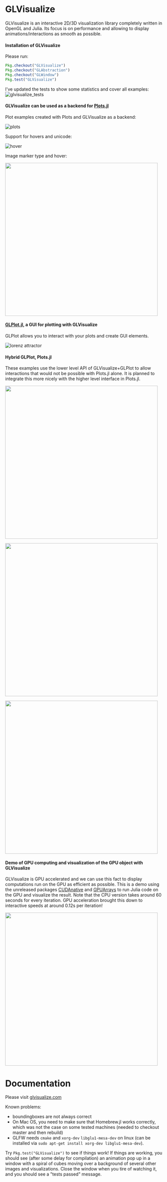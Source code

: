 # GLVisualize

GLVisualize is an interactive 2D/3D visualization library completely written in OpenGL and Julia.
Its focus is on performance and allowing to display animations/interactions as smooth as possible.

#### Installation of GLVisualize
Please run:
```Julia
Pkg.checkout("GLVisualize")
Pkg.checkout("GLAbstraction")
Pkg.checkout("GLWindow")
Pkg.test("GLVisualize")
```
I've updated the tests to show some statistics and cover all examples:
![glvisualize_tests](https://cloud.githubusercontent.com/assets/1010467/19108202/19984852-8af0-11e6-8fc2-d6fc2828d34c.png)

#### GLVisualize can be used as a backend for [Plots.jl](https://github.com/tbreloff/Plots.jl/)

Plot examples created with Plots and GLVisualize as a backend:

![plots](https://cloud.githubusercontent.com/assets/1010467/18788252/7246cff8-81a6-11e6-9a48-18d63e11fb25.gif)

Support for hovers and unicode:

![hover](https://cloud.githubusercontent.com/assets/1010467/18787764/7fc2c0b2-81a4-11e6-983d-8f73527f9293.gif)

Image marker type and hover:

[<img src="https://cloud.githubusercontent.com/assets/1010467/18789986/5caf3a34-81ad-11e6-8c58-d0a4b40ccce3.png" width="489">](https://vimeo.com/181942008 "Image Cloud")

#### [GLPlot.jl](https://github.com/SimonDanisch/GLPlot.jl), a GUI for plotting with GLVisualize
GLPlot allows you to interact with your plots and create GUI elements.

![lorenz attractor](https://cloud.githubusercontent.com/assets/1010467/18789098/f3fe7962-81a9-11e6-8305-8ffe9d4e6921.gif)

#### Hybrid GLPlot, Plots.jl

These examples use the lower level API of GLVisualize+GLPlot to allow interactions that would not be possible with Plots.jl alone.
It is planned to integrate this more nicely with the higher level interface in Plots.jl.

[<img src="https://cloud.githubusercontent.com/assets/1010467/18790024/7d5f4a58-81ad-11e6-9535-e2408bbea679.png" width="489">](https://vimeo.com/180307247 "Volume Plot")

[<img src="https://cloud.githubusercontent.com/assets/1010467/18790072/a888fde6-81ad-11e6-829a-f0210711584d.png" width="489">](https://vimeo.com/181694236 "Surface")

[<img src="https://cloud.githubusercontent.com/assets/1010467/18789938/284fc0f6-81ad-11e6-8497-e14ac65fceb4.png" width="489">](https://vimeo.com/183115490 "Image filtering")

#### Demo of GPU computing and visualization of the GPU object with GLVisualize
GLVisualize is GPU accelerated and we can use this fact to display computations run on the GPU as efficient as possible.
This is a demo using the unreleased packages [CUDAnative](https://github.com/JuliaGPU/CUDAnative.jl) and [GPUArrays](https://github.com/JuliaGPU/GPUArrays.jl) to run Julia code on the GPU and visualize the result.
Note that the CPU version takes around 60 seconds for every iteration. GPU acceleration brought this down to interactive speeds at around 0.12s per iteration!

[<img src="https://cloud.githubusercontent.com/assets/1010467/18793533/79b04714-81bb-11e6-9fa0-ed273888b7cf.png" width="489">](https://vimeo.com/184020541)


# Documentation


Please visit [glvisualize.com](http://www.glvisualize.com/)


Known problems:
- boundingboxes are not always correct
- On Mac OS, you need to make sure that Homebrew.jl works correctly, which was not the case on some tested machines (needed to checkout master and then rebuild)
- GLFW needs `cmake` and `xorg-dev` `libglu1-mesa-dev` on linux (can be installed via `sudo apt-get install xorg-dev libglu1-mesa-dev`).


Try `Pkg.test("GLVisualize")` to see if things work! If things are working, you should see (after some delay for compilation) an animation pop up in a window with a spiral of cubes moving over a background of several other images and visualizations.
Close the window when you tire of watching it, and you should see a "tests passed" message.
